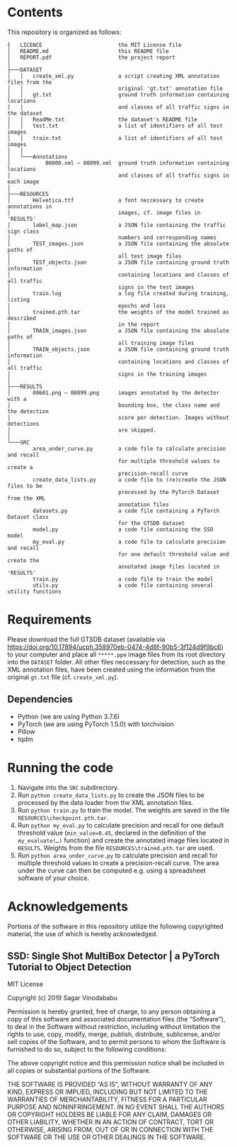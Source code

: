 Contents
========

This repository is organized as follows:

```
┤   LICENCE                        the MIT License file
│   README.md                      this README file
│   REPORT.pdf                     the project report
│
├───DATASET
│   │   create_xml.py              a script creating XML annotation files from the
│   │                              original 'gt.txt' annotation file
│   │   gt.txt                     ground truth information containing locations
│   │                              and classes of all traffic signs in the dataset
│   │   ReadMe.txt                 the dataset's README file
│   │   test.txt                   a list of identifiers of all test images
│   │   train.txt                  a list of identifiers of all test images
│   │
│   └───Annotations
│           00000.xml – 00899.xml  ground truth information containing locations
│                                  and classes of all traffic signs in each image
│
├───RESOURCES
│       Helvetica.ttf              a font neccessary to create annotations in
│                                  images, cf. image files in 'RESULTS'
│       label_map.json             a JSON file containing the traffic sign class
│                                  numbers and corresponding names
│       TEST_images.json           a JSON file containing the absolute paths of
│                                  all test image files
│       TEST_objects.json          a JSON file containing ground truth information
│                                  containing locations and classes of all traffic
│                                  signs in the test images
│       train.log                  a log file created during training, listing
│                                  epochs and loss
│       trained.pth.tar            the weights of the model trained as described
│                                  in the report
│       TRAIN_images.json          a JSON file containing the absolute paths of
│                                  all training image files
│       TRAIN_objects.json         a JSON file containing ground truth information
│                                  containing locations and classes of all traffic
│                                  signs in the training images
│
├───RESULTS
│       00601.png – 00899.png      images annotated by the detector with a
│                                  bounding box, the class name and the detection
│                                  score per detection. Images without detections
│                                  are skipped.
│
└───SRC
        area_under_curve.py        a code file to calculate precision and recall
                                   for multiple threshold values to create a
                                   precision-recall curve
        create_data_lists.py       a code file to (re)create the JSON files to be
                                   processed by the PyTorch Dataset from the XML
                                   annotation files
        datasets.py                a code file containing a PyTorch Dataset class
                                   for the GTSDB dataset
        model.py                   a code file containing the SSD model
        my_eval.py                 a code file to calculate precision and recall
                                   for one default threshold value and create the
                                   annotated image files located in 'RESULTS'
        train.py                   a code file to train the model
        utils.py                   a code file containing several utility functions
```

Requirements
============

Please download the full GTSDB dataset (available via https://doi.org/10.17894/ucph.358970eb-0474-4d8f-90b5-3f124d9f9bc6) to your computer and place all `*****.ppm` image files from its root directory into the `DATASET` folder. All other files neccessary for detection, such as the XML annotation files, have been created using the information from the original `gt.txt` file (cf. `create_xml.py`).

Dependencies
------------

* Python (we are using Python 3.7.6)
* PyTorch (we are using PyTorch 1.5.0) with torchvision
* Pillow
* tqdm

Running the code
================

1. Navigate into the `SRC` subdirectory.
2. Run `python create_data_lists.py` to create the JSON files to be processed by the data loader from the XML annotation files.
3. Run `python train.py` to train the model. The weights are saved in the file `RESOURCES\checkpoint.pth.tar`.
4. Run `python my_eval.py` to calculate precision and recall for one default threshold value (`min_value=0.45`, declared in the definition of the `my_evaluate(…)` function) and create the annotated image files located in `RESULTS`. Weights from the file `RESOURCES\trained.pth.tar` are used.
5. Run `python area_under_curve.py` to calculate precision and recall for multiple threshold values to create a precision-recall curve. The area under the curve can then be computed e.g. using a spreadsheet software of your choice.

Acknowledgements
================

Portions of the software in this repository utilize the following copyrighted material, the use of which is hereby acknowledged.

SSD: Single Shot MultiBox Detector | a PyTorch Tutorial to Object Detection
---------------------------------------------------------------------------

MIT License

Copyright (c) 2019 Sagar Vinodababu

Permission is hereby granted, free of charge, to any person obtaining a copy
of this software and associated documentation files (the “Software”), to deal
in the Software without restriction, including without limitation the rights
to use, copy, modify, merge, publish, distribute, sublicense, and/or sell
copies of the Software, and to permit persons to whom the Software is
furnished to do so, subject to the following conditions:

The above copyright notice and this permission notice shall be included in all
copies or substantial portions of the Software.

THE SOFTWARE IS PROVIDED “AS IS”, WITHOUT WARRANTY OF ANY KIND, EXPRESS OR
IMPLIED, INCLUDING BUT NOT LIMITED TO THE WARRANTIES OF MERCHANTABILITY,
FITNESS FOR A PARTICULAR PURPOSE AND NONINFRINGEMENT. IN NO EVENT SHALL THE
AUTHORS OR COPYRIGHT HOLDERS BE LIABLE FOR ANY CLAIM, DAMAGES OR OTHER
LIABILITY, WHETHER IN AN ACTION OF CONTRACT, TORT OR OTHERWISE, ARISING FROM,
OUT OF OR IN CONNECTION WITH THE SOFTWARE OR THE USE OR OTHER DEALINGS IN THE
SOFTWARE.

